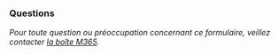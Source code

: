 ﻿### Questions

_Pour toute question ou préoccupation concernant ce formulaire,  veillez contacter [la boîte M365](mailto:m365@nrcan-rncan.gc.ca)._